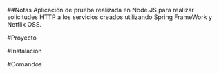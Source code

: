##Notas
Aplicación de prueba realizada en Node.JS para realizar solicitudes HTTP a los servicios creados utilizando Spring FrameWork y Netflix OSS. 

#Proyecto

#Instalación

#Comandos
